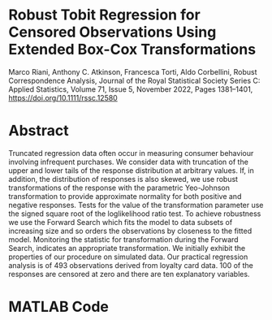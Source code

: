 
# Robust Tobit Regression  for Censored Observations Using Extended Box-Cox Transformations

Marco Riani, Anthony C. Atkinson, Francesca Torti, Aldo Corbellini, Robust Correspondence Analysis, Journal of the Royal Statistical Society Series C: Applied Statistics, Volume 71, Issue 5, November 2022, Pages 1381–1401, https://doi.org/10.1111/rssc.12580

# Abstract
Truncated regression data often occur in measuring consumer behaviour involving infrequent purchases. We consider  data  with truncation of the upper and lower tails of the response distribution at arbitrary values. If, in addition,  the distribution of responses is also skewed, we use robust transformations of the response with the parametric Yeo-Johnson transformation to provide approximate normality for both positive and negative responses. Tests for the value of the transformation parameter use the signed square root of the loglikelihood ratio test. To achieve robustness  we use the Forward Search which fits the model to data subsets of increasing size and so orders the observations by closeness to the fitted model.  Monitoring the  statistic for  transformation  during the Forward Search, indicates an appropriate transformation.  We initially exhibit the properties of our procedure  on simulated data. Our practical regression analysis is of 493 observations derived from loyalty card data. 100 of the responses are censored at zero and there are ten explanatory variables.

# MATLAB Code







